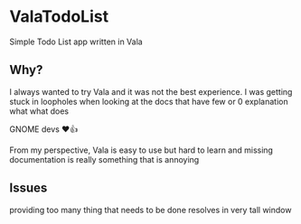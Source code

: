 # ValaTodoList
Simple Todo List app written in Vala

## Why?
I always wanted to try Vala and it was not the best experience. I was getting stuck in loopholes when looking at the docs that have few or 0 explanation what what does

GNOME devs ❤️👍

From my perspective, Vala is easy to use but hard to learn and missing documentation is really something that is annoying

## Issues
providing too many thing that needs to be done resolves in very tall window
